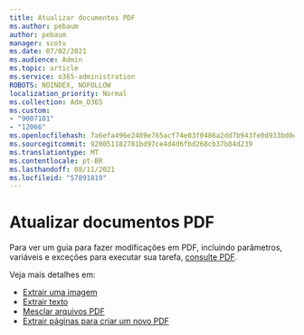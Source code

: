 ```yaml
---
title: Atualizar documentos PDF
ms.author: pebaum
author: pebaum
manager: scotv
ms.date: 07/02/2021
ms.audience: Admin
ms.topic: article
ms.service: o365-administration
ROBOTS: NOINDEX, NOFOLLOW
localization_priority: Normal
ms.collection: Adm_O365
ms.custom:
- "9007101"
- "12066"
ms.openlocfilehash: 7a6efa496e2489e765acf74e03f0486a2dd7b943fe0d933bd0eda4d50883aa2c
ms.sourcegitcommit: 920051182781bd97ce4d4d6fbd268cb37b84d239
ms.translationtype: MT
ms.contentlocale: pt-BR
ms.lasthandoff: 08/11/2021
ms.locfileid: "57891819"
---
```

# <a name="update-pdf-documents"></a>Atualizar documentos PDF

Para ver um guia para fazer modificações em PDF, incluindo parâmetros, variáveis e exceções para executar sua tarefa, [consulte PDF](https://docs.microsoft.com/power-automate/desktop-flows/actions-reference/pdf).

Veja mais detalhes em:

- [Extrair uma imagem](https://docs.microsoft.com/power-automate/desktop-flows/actions-reference/pdf#pdf-actions)
- [Extrair texto](https://docs.microsoft.com/power-automate/desktop-flows/actions-reference/pdf#extracttextfrompdfaction)
- [Mesclar arquivos PDF](https://docs.microsoft.com/power-automate/desktop-flows/actions-reference/pdf#mergefiles)
- [Extrair páginas para criar um novo PDF](https://docs.microsoft.com/power-automate/desktop-flows/actions-reference/pdf#extractpages)
